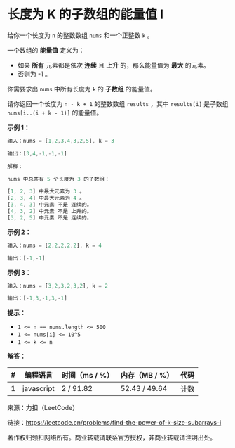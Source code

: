 # 长度为 K 的子数组的能量值 I

给你一个长度为 `n` 的整数数组 `nums` 和一个正整数 `k` 。

一个数组的 **能量值** 定义为：

- 如果 **所有** 元素都是依次 **连续** 且 **上升** 的，那么能量值为 **最大** 的元素。
- 否则为 -1 。

你需要求出 `nums` 中所有长度为 `k` 的 **子数组** 的能量值。

请你返回一个长度为 `n - k + 1` 的整数数组 `results` ，其中 `results[i]` 是子数组 `nums[i..(i + k - 1)]` 的能量值。

**示例 1：**

``` javascript
输入：nums = [1,2,3,4,3,2,5], k = 3

输出：[3,4,-1,-1,-1]

解释：

nums 中总共有 5 个长度为 3 的子数组：

[1, 2, 3] 中最大元素为 3 。
[2, 3, 4] 中最大元素为 4 。
[3, 4, 3] 中元素 不是 连续的。
[4, 3, 2] 中元素 不是 上升的。
[3, 2, 5] 中元素 不是 连续的。
```

**示例 2：**

``` javascript
输入：nums = [2,2,2,2,2], k = 4

输出：[-1,-1]
```

**示例 3：**

``` javascript
输入：nums = [3,2,3,2,3,2], k = 2

输出：[-1,3,-1,3,-1]
```

**提示：**

- `1 <= n == nums.length <= 500`
- `1 <= nums[i] <= 10^5`
- `1 <= k <= n`

**解答：**

**#**|**编程语言**|**时间（ms / %）**|**内存（MB / %）**|**代码**
--|--|--|--|--
1|javascript|2 / 91.82|52.43 / 49.64|[计数](./javascript/ac_v1.js)

来源：力扣（LeetCode）

链接：https://leetcode.cn/problems/find-the-power-of-k-size-subarrays-i

著作权归领扣网络所有。商业转载请联系官方授权，非商业转载请注明出处。
